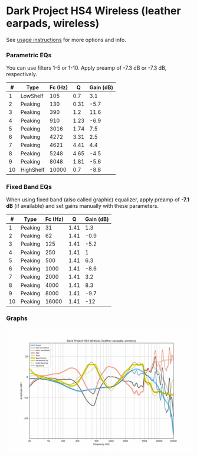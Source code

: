 # Dark Project HS4 Wireless (leather earpads, wireless)
See [usage instructions](https://github.com/jaakkopasanen/AutoEq#usage) for more options and info.

### Parametric EQs
You can use filters 1-5 or 1-10. Apply preamp of -7.3 dB or -7.3 dB, respectively.

|   # | Type      |   Fc (Hz) |    Q |   Gain (dB) |
|-----|-----------|-----------|------|-------------|
|   1 | LowShelf  |       105 | 0.7  |         3.1 |
|   2 | Peaking   |       130 | 0.31 |        -5.7 |
|   3 | Peaking   |       390 | 1.2  |        11.6 |
|   4 | Peaking   |       910 | 1.23 |        -6.9 |
|   5 | Peaking   |      3016 | 1.74 |         7.5 |
|   6 | Peaking   |      4272 | 3.31 |         2.5 |
|   7 | Peaking   |      4621 | 4.41 |         4.4 |
|   8 | Peaking   |      5248 | 4.65 |        -4.5 |
|   9 | Peaking   |      8048 | 1.81 |        -5.6 |
|  10 | HighShelf |     10000 | 0.7  |        -8.8 |

### Fixed Band EQs
When using fixed band (also called graphic) equalizer, apply preamp of **-7.1 dB** (if available) and set gains manually with these parameters.

|   # | Type    |   Fc (Hz) |    Q |   Gain (dB) |
|-----|---------|-----------|------|-------------|
|   1 | Peaking |        31 | 1.41 |         1.3 |
|   2 | Peaking |        62 | 1.41 |        -0.9 |
|   3 | Peaking |       125 | 1.41 |        -5.2 |
|   4 | Peaking |       250 | 1.41 |         1   |
|   5 | Peaking |       500 | 1.41 |         6.3 |
|   6 | Peaking |      1000 | 1.41 |        -8.6 |
|   7 | Peaking |      2000 | 1.41 |         3.2 |
|   8 | Peaking |      4000 | 1.41 |         8.3 |
|   9 | Peaking |      8000 | 1.41 |        -9.7 |
|  10 | Peaking |     16000 | 1.41 |       -12   |

### Graphs
![](./Dark%20Project%20HS4%20Wireless%20(leather%20earpads,%20wireless).png)
